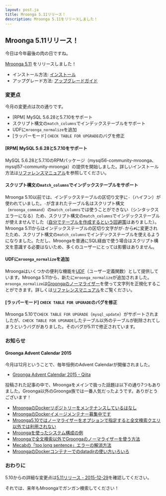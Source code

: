 ```yaml
---
layout: post.ja
title: Mroonga 5.11リリース！
description: Mroonga 5.11をリリースしました！
---
```


## Mroonga 5.11リリース！

今日は今年最後の肉の日ですね。

[Mroonga 5.11](/ja/docs/news.html#release-5-11) をリリースしました！

  * インストール方法: [インストール](/ja/docs/install.html)
  * アップグレード方法: [アップグレードガイド](/ja/docs/upgrade.html)

### 変更点

今月の変更点は次の通りです。

  * [RPM] MySQL 5.6.28と5.7.10をサポート
  * スクリプト構文の`match_columns`でインデックステーブルをサポート
  * UDFに`mroonga_normalize`を追加
  * [ラッパーモード] `CHECK TABLE FOR UPGRADE`のバグを修正

#### [RPM] MySQL 5.6.28と5.7.10をサポート

MySQL 5.6.28と5.7.10のRPMパッケージ（mysql56-community-mroonga、mysql57-community-mroonga）の提供を開始しました。詳しいインストール方法は[リファレンスマニュアル](/ja/docs/install/centos.html)を参照してください。

#### スクリプト構文の`match_columns`でインデックステーブルをサポート

Mroonga 5.10以前では、インデックステーブルの区切り文字に`-`（ハイフン）が使われていました。`-`が含まれたテーブル名はスクリプト構文（`mroonga_command`）の`match_columns`では使うことができない（シンタックスエラーになる）ため、スクリプト構文の`match_columns`でインデックステーブルが使えませんでした（[自分でテーブルを作成するという回避策](https://osdn.jp/projects/groonga/lists/archive/dev/2015-December/003718.html)はありました）。Mroonga 5.11からはインデックステーブルの区切り文字がが`-`から`#`に変更されたため、スクリプト構文の`match_columns`でインデックステーブルを使えるようになりました。ただし、Mroongaを普通にSQL経由で使う場合はスクリプト構文を意識する必要はないため、多くのユーザーにとっては影響はありません。

#### UDFに`mroonga_normalize`を追加

Mroongaはいくつかの便利な機能を[UDF](/docs/reference/udf.html)（ユーザー定義関数）として提供しています。Mroonga 5.11から、新たに`mroonga_normalize`が追加されました。`mroonga_normalize`は[Groongaのノーマライザー](http://groonga.org/ja/docs/reference/normalizers.html)を使って文字列を正規化することができます。詳しくは[リファレンスマニュアル](/ja/docs/reference/udf/mroonga_normalize)をご覧ください。

#### [ラッパーモード] `CHECK TABLE FOR UPGRADE`のバグを修正

Mroonga 5.10で`CHECK TABLE FOR UPGRADE`（`mysql_update`）がサポートされましたが、`CHECK TABLE FOR UPGRADE`したテーブル以外のテーブルが削除されてしまうというバグがありました。そのバグが5.11で修正されています。

### お知らせ

#### Groonga Advent Calendar 2015

今月は12月ということで、毎年恒例のAdvent Calendarが開催されました。

* [Groonga Advent Calendar 2015 - Qiita](http://qiita.com/advent-calendar/2015/groonga)

投稿された記事の中で、Mroongaをメインで扱った話題は以下の通り7つもありました。Groonga以外のGroonga族では一番人気だったようです。ありがとうございます！

* [MroongaのDockerリポジトリーをメンテナンスしているはなし ](http://tech.gmo-media.jp/post/134296771997/start-to-maintain-mroonga-docker-image)
* [MroongaのDockerイメージメンテナー募集中です ](http://tech.gmo-media.jp/post/134755559250/maintain-mroonga-docker-image)
* [Mroonga5.10ではノーマライザーをオプションで指定すると全文検索クエリ以外では利用されない](http://qiita.com/naoa/items/cf8b5b8e17806af3aae3)
* [Mroongaを使ったシステム構成の例](http://qiita.com/tamano/items/0f136247e4d338179dac)
* [Mroongaで全文検索以外でGroongaのノーマライザーを使う方法](http://qiita.com/naoa/items/63e0aa295395a28cd08f)
* [Mecabの「too long sentence」エラーの解消方法](http://qiita.com/ukitiyan/items/d530fb9ce12676ac22c8)
* [MroongaのDockerコンテナーでのdatadirの使い方いろいろ ](http://tech.gmo-media.jp/post/135875940386/how-to-handle-datadir-in-mroonga-docker)

### おわりに

5.10からの詳細な変更点は[5.11リリース - 2015-12-29](/ja/docs/news.html#release-5-11)を確認してください。

それでは、来年もMroongaでガンガン検索してください！

